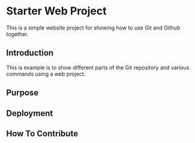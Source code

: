 # Starter Web Project

This is a simple website project for showing how to use Git and Github together.
## Introduction

This is example is to show different parts of the Git repository and various commands using a web project.

## Purpose

## Deployment

## How To Contribute
